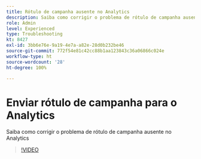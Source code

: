 ```yaml
---
title: Rótulo de campanha ausente no Analytics
description: Saiba como corrigir o problema de rótulo de campanha ausente no Analytics
role: Admin
level: Experienced
type: Troubleshooting
kt: 8427
exl-id: 3bb6e76e-9a19-4e7a-a82e-28d0b232be46
source-git-commit: 772f54e81c42cc88b1aa123843c36a06866c024e
workflow-type: ht
source-wordcount: '28'
ht-degree: 100%

---
```


# Enviar rótulo de campanha para o Analytics

Saiba como corrigir o problema de rótulo de campanha ausente no Analytics

>[!VIDEO](https://video.tv.adobe.com/v/335983?quality=12)
